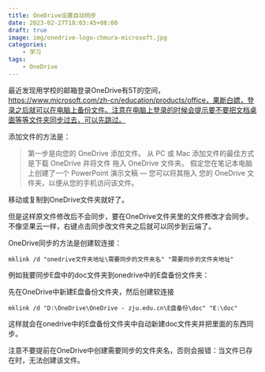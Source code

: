 ```yaml
---
title: OneDrive设置自动同步
date: 2023-02-27T18:03:45+08:00
draft: true
image: img/onedrive-logo-chmura-microsoft.jpg
categories:
    - 学习
tags:
    - OneDrive
---
```


最近发现用学校的邮箱登录OneDrive有5T的空间，https://www.microsoft.com/zh-cn/education/products/office，果断白嫖，登录之后就可以在电脑上备份文件。注意在电脑上登录的时候会提示要不要把文档桌面等等文件夹同步过去，可以先跳过。

添加文件的方法是：

> 第一步是向您的 OneDrive 添加文件。 从 PC 或 Mac 添加文件的最佳方式是下载 OneDrive 并将文件 拖入 OneDrive 文件夹。 假定您在笔记本电脑上创建了一个 PowerPoint 演示文稿 — 您可以将其拖入 您的 OneDrive 文件夹，以便从您的手机访问该文件。

移动或复制到OneDrive文件夹就好了。

但是这样原文件修改后不会同步，要在OneDrive文件夹里的文件修改才会同步。不像坚果云一样，右键点击同步改文件夹之后就可以同步到云端了。

OneDrive同步的方法是创建软连接：

`mklink /d "onedrive文件夹地址\需要同步的文件夹名" "需要同步的文件夹地址"`

例如我要同步E盘中的doc文件夹到onedrive中的E盘备份文件夹：

先在OneDrive中新建E盘备份文件夹，然后创建软连接

`mklink /d "D:\OneDrive\OneDrive - zju.edu.cn\E盘备份\doc" "E:\doc"`

这样就会在onedrive中的E盘备份文件夹中自动新建doc文件夹并把里面的东西同步。

注意不要提前在OneDrive中创建需要同步的文件夹名，否则会报错：当文件已存在时，无法创建该文件。
